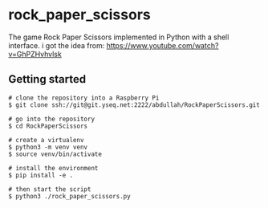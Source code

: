 # rock_paper_scissors
The game Rock Paper Scissors implemented in Python with a shell interface. 
i got the idea from: https://www.youtube.com/watch?v=GhPZHvhvlsk

## Getting started

    # clone the repository into a Raspberry Pi
    $ git clone ssh://git@git.yseq.net:2222/abdullah/RockPaperScissors.git
    
    # go into the repository
    $ cd RockPaperScissors
    
    # create a virtualenv
    $ python3 -m venv venv
    $ source venv/bin/activate
    
    # install the environment
    $ pip install -e .
    
    # then start the script
    $ python3 ./rock_paper_scissors.py
